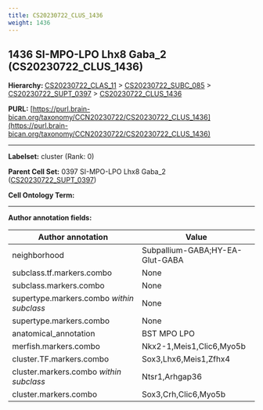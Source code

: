 ```yaml
---
title: CS20230722_CLUS_1436
weight: 1436
---
```

## 1436 SI-MPO-LPO Lhx8 Gaba_2 (CS20230722_CLUS_1436)
<b>Hierarchy: </b>
[CS20230722_CLAS_11](../CS20230722_CLAS_11) >
[CS20230722_SUBC_085](../CS20230722_SUBC_085) >
[CS20230722_SUPT_0397](../CS20230722_SUPT_0397) >
[CS20230722_CLUS_1436](../CS20230722_CLUS_1436)

**PURL:** [https://purl.brain-bican.org/taxonomy/CCN20230722/CS20230722_CLUS_1436](https://purl.brain-bican.org/taxonomy/CCN20230722/CS20230722_CLUS_1436)

---


**Labelset:** cluster (Rank: 0)

**Parent Cell Set:** 0397 SI-MPO-LPO Lhx8 Gaba_2 ([CS20230722_SUPT_0397](../CS20230722_SUPT_0397))



**Cell Ontology Term:** 

[MARKER GENES.]: #


---

[TRANSFERRED ANNOTATIONS.]: #


[AUTHOR ANNOTATION FIELDS.]: #


**Author annotation fields:**

| Author annotation | Value |
|-------------------|-------|
|neighborhood|Subpallium-GABA;HY-EA-Glut-GABA|
|subclass.tf.markers.combo|None|
|subclass.markers.combo|None|
|supertype.markers.combo _within subclass_|None|
|supertype.markers.combo|None|
|anatomical_annotation|BST MPO LPO|
|merfish.markers.combo|Nkx2-1,Meis1,Clic6,Myo5b|
|cluster.TF.markers.combo|Sox3,Lhx6,Meis1,Zfhx4|
|cluster.markers.combo _within subclass_|Ntsr1,Arhgap36|
|cluster.markers.combo|Sox3,Crh,Clic6,Myo5b|
